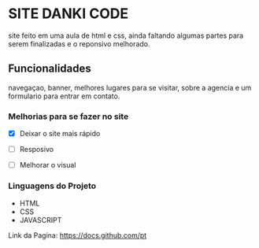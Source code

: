 # SITE DANKI CODE

 site feito em uma aula de html e css, ainda faltando algumas partes para serem finalizadas e o reponsivo melhorado.
 
 ## Funcionalidades
 
 navegaçao, banner, melhores lugares para se visitar, sobre a agencia e um formulario para entrar em contato.
 
 ### Melhorias para se fazer no site
 - [x] Deixar o site mais rápido
 - [ ] Resposivo
 - [ ] Melhorar o visual


### Linguagens do Projeto

* HTML
* CSS
* JAVASCRIPT

Link da Pagina: https://docs.github.com/pt
